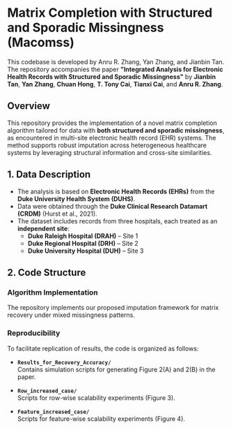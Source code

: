 # Matrix Completion with Structured and Sporadic Missingness (Macomss)

This codebase is developed by Anru R. Zhang, Yan Zhang, and Jianbin Tan. The repository accompanies the paper **"Integrated Analysis for Electronic Health Records with Structured and Sporadic Missingness"** by **Jianbin Tan**, **Yan Zhang**, **Chuan Hong**, **T. Tony Cai**, **Tianxi Cai**, and **Anru R. Zhang**.

## Overview

This repository provides the implementation of a novel matrix completion algorithm tailored for data with **both structured and sporadic missingness**, as encountered in multi-site electronic health record (EHR) systems. The method supports robust imputation across heterogeneous healthcare systems by leveraging structural information and cross-site similarities.

## 1. Data Description

- The analysis is based on **Electronic Health Records (EHRs)** from the **Duke University Health System (DUHS)**.
- Data were obtained through the **Duke Clinical Research Datamart (CRDM)** (Hurst et al., 2021).
- The dataset includes records from three hospitals, each treated as an **independent site**:
  - **Duke Raleigh Hospital (DRAH)** – Site 1  
  - **Duke Regional Hospital (DRH)** – Site 2  
  - **Duke University Hospital (DUH)** – Site 3  

## 2. Code Structure

### Algorithm Implementation
The repository implements our proposed imputation framework for matrix recovery under mixed missingness patterns.

### Reproducibility
To facilitate replication of results, the code is organized as follows:

- **`Results_for_Recovery_Accuracy/`**  
  Contains simulation scripts for generating Figure 2(A) and 2(B) in the paper.

- **`Row_increased_case/`**  
  Scripts for row-wise scalability experiments (Figure 3).

- **`Feature_increased_case/`**  
  Scripts for feature-wise scalability experiments (Figure 4).